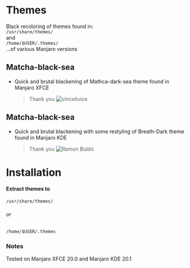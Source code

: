 # Themes
Black recoloring of themes found in:
<br> 
`/usr/share/themes/` 
<br>
and
<br>
`/home/$USER/.themes/`
<br>
...of various Manjaro versions
## Matcha-black-sea
* Quick and brutal blackening of Mathca-dark-sea theme found in Manjaro XFCE
  <br>
  > Thank you ![vinceliuice](https://github.com/vinceliuice/Matcha-gtk-theme)

## Matcha-black-sea
* Quick and brutal blackening with some restyling of Breath-Dark theme found in Manjaro KDE
  <br>
  > Thank you ![Ramon Buldó](https://gitlab.manjaro.org/artwork/themes/breath-gtk/-/tree/master/Breath-Dark)
  
# Installation
  #### Extract themes to
  `/usr/share/themes/`
  ###### or 
  `/home/$USER/.themes`
  ### Notes
  Tested on Manjaro XFCE 20.0 and Manjaro KDE 20.1
